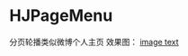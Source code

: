 # HJPageMenu
分页轮播类似微博个人主页
效果图：
[image text](https://github.com/hanwanjie853710069/HJPageMenu/blob/master/pageMenu.gif)
